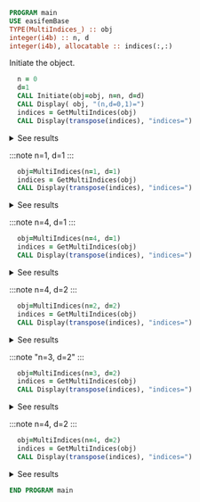 ```fortran
PROGRAM main
USE easifemBase
TYPE(MultiIndices_) :: obj
integer(i4b) :: n, d
integer(i4b), allocatable :: indices(:,:)
```

Initiate the object.

```fortran
  n = 0
  d=1
  CALL Initiate(obj=obj, n=n, d=d)
  CALL Display( obj, "(n,d=0,1)=")
  indices = GetMultiIndices(obj)
  CALL Display(transpose(indices), "indices=")
```

<details>
<summary>See results</summary>
<div>

```txt title="results"

(n,d=0,1)=
n = 0
d = 1
indices=
--------
  0  0
```

</div>
</details>

:::note
n=1, d=1
:::

```fortran
  obj=MultiIndices(n=1, d=1)
  indices = GetMultiIndices(obj)
  CALL Display(transpose(indices), "indices=")
```

<details>
<summary>See results</summary>
<div>

```txt title="results"

indices=
--------
0  1
1  0
```

</div>
</details>

:::note
n=4, d=1
:::

```fortran
  obj=MultiIndices(n=4, d=1)
  indices = GetMultiIndices(obj)
  CALL Display(transpose(indices), "indices=")
```

<details>
<summary>See results</summary>
<div>

```txt title="results"

indices=
--------
  0  4
  1  3
  2  2
  3  1
  4  0
```

</div>
</details>

:::note
n=4, d=2
:::

```fortran
  obj=MultiIndices(n=2, d=2)
  indices = GetMultiIndices(obj)
  CALL Display(transpose(indices), "indices=")
```

<details>
<summary>See results</summary>
<div>

```txt title="results"

indices=
--------
0  0  2
0  1  1
0  2  0
1  0  1
1  1  0
2  0  0
```

</div>
</details>  

:::note
"n=3, d=2"
:::

```fortran
  obj=MultiIndices(n=3, d=2)
  indices = GetMultiIndices(obj)
  CALL Display(transpose(indices), "indices=")
```

<details>
<summary>See results</summary>
<div>

```txt title="results"

indices=
--------
0  0  3
0  1  2
0  2  1
0  3  0
1  0  2
1  1  1
1  2  0
2  0  1
2  1  0
3  0  0
```

</div>
</details>

:::note
n=4, d=2
:::
  
```fortran
  obj=MultiIndices(n=4, d=2)
  indices = GetMultiIndices(obj)
  CALL Display(transpose(indices), "indices=")
```

<details>
<summary>See results</summary>
<div>

```txt title="results"

indices=
--------
0  0  4
0  1  3
0  2  2
0  3  1
0  4  0
1  0  3
1  1  2
1  2  1
1  3  0
2  0  2
2  1  1
2  2  0
3  0  1
3  1  0
4  0  0
```

</div>
</details>

```fortran
END PROGRAM main
```
